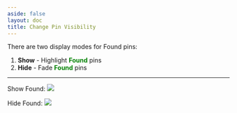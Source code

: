 ```yaml
---
aside: false
layout: doc
title: Change Pin Visibility
---
```


[文：【隐藏】标记/【显示】标记]: # 'https://support.qq.com/products/321980/faqs/127250'

There are two display modes for Found pins:

1. **Show** - Highlight <b><span style="color: green">Found</span></b> pins
2. **Hide** - Fade <b><span style="color: green">Found</span></b> pins

---

Show Found:
![](/imgs/en/manual/hide-show-done/Hide.png)

Hide Found:
![](/imgs/en/manual/hide-show-done/show.png)
